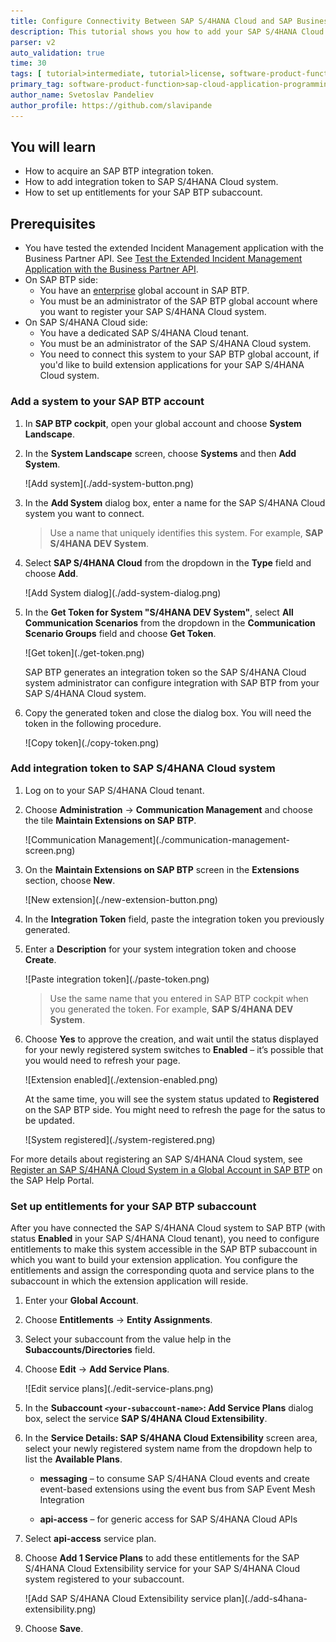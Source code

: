 ```yaml
---
title: Configure Connectivity Between SAP S/4HANA Cloud and SAP Business Technology Platform
description: This tutorial shows you how to add your SAP S/4HANA Cloud system in your SAP BTP cockpit.
parser: v2
auto_validation: true
time: 30
tags: [ tutorial>intermediate, tutorial>license, software-product-function>sap-cloud-application-programming-model, programming-tool>node-js, software-product>sap-business-technology-platform]
primary_tag: software-product-function>sap-cloud-application-programming-model
author_name: Svetoslav Pandeliev
author_profile: https://github.com/slavipande
---
```


## You will learn

 - How to acquire an SAP BTP integration token.
 - How to add integration token to SAP S/4HANA Cloud system.
 - How to set up entitlements for your SAP BTP subaccount.

## Prerequisites

 - You have tested the extended Incident Management application with the Business Partner API. See [Test the Extended Incident Management Application with the Business Partner API](remote-service-run-dev-test).
 - On SAP BTP side:
    - You have an [enterprise](https://help.sap.com/viewer/65de2977205c403bbc107264b8eccf4b/Cloud/en-US/171511cc425c4e079d0684936486eee6.html) global account in SAP BTP.
    - You must be an administrator of the SAP BTP global account where you want to register your SAP S/4HANA Cloud system.
 - On SAP S/4HANA Cloud side:
    - You have a dedicated SAP S/4HANA Cloud tenant.
    - You must be an administrator of the SAP S/4HANA Cloud system.
    - You need to connect this system to your SAP BTP global account, if you'd like to build extension applications for your SAP S/4HANA Cloud system.


### Add a system to your SAP BTP account

1. In **SAP BTP cockpit**, open your global account and choose **System Landscape**.

2. In the **System Landscape** screen, choose **Systems** and then **Add System**.

     <!-- border; size:540px --> ![Add system](./add-system-button.png)

3. In the **Add System** dialog box, enter a name for the SAP S/4HANA Cloud system you want to connect.

    > Use a name that uniquely identifies this system. For example, **SAP S/4HANA DEV System**.

4. Select **SAP S/4HANA Cloud** from the dropdown in the **Type** field and choose **Add**. 

     <!-- border; size:540px --> ![Add System dialog](./add-system-dialog.png)

6. In the **Get Token for System "S/4HANA DEV System"**, select **All Communication Scenarios** from the dropdown in the **Communication Scenario Groups** field and choose **Get Token**.

     <!-- border; size:540px --> ![Get token](./get-token.png)

     SAP BTP generates an integration token so the SAP S/4HANA Cloud system administrator can configure integration with SAP BTP from your SAP S/4HANA Cloud system. 

9. Copy the generated token and close the dialog box. You will need the token in the following procedure.

     <!-- border; size:540px --> ![Copy token](./copy-token.png)

  

### Add integration token to SAP S/4HANA Cloud system

1. Log on to your SAP S/4HANA Cloud tenant.

2. Choose **Administration** &rarr; **Communication Management** and choose the tile **Maintain Extensions on SAP BTP**.

     <!-- border; size:540px --> ![Communication Management](./communication-management-screen.png)

3. On the **Maintain Extensions on SAP BTP** screen in the **Extensions** section, choose **New**.

     <!-- border; size:540px --> ![New extension](./new-extension-button.png)

4. In the **Integration Token** field, paste the integration token you previously generated.

5. Enter a **Description** for your system integration token and choose **Create**.

     <!-- border; size:540px --> ![Paste integration token](./paste-token.png)

    > Use the same name that you entered in SAP BTP cockpit when you generated the token. For example, **SAP S/4HANA DEV System**.
     

6. Choose **Yes** to approve the creation, and wait until the status displayed for your newly registered system switches to **Enabled** – it’s possible that you would need to refresh your page.

     <!-- border; size:540px --> ![Extension enabled](./extension-enabled.png)

     At the same time, you will see the system status updated to **Registered** on the SAP BTP side. You might need to refresh the page for the satus to be updated.

     <!-- border; size:540px --> ![System registered](./system-registered.png)


For more details about registering an SAP S/4HANA Cloud system, see [Register an SAP S/4HANA Cloud System in a Global Account in SAP BTP](https://help.sap.com/viewer/65de2977205c403bbc107264b8eccf4b/Cloud/en-US/28171b629f3549af8c1d66d7c8de5e18.html) on the SAP Help Portal.


### Set up entitlements for your SAP BTP subaccount

After you have connected the SAP S/4HANA Cloud system to SAP BTP (with status **Enabled** in your SAP S/4HANA Cloud tenant), you need to configure entitlements to make this system accessible in the SAP BTP subaccount in which you want to build your extension application. You configure the entitlements and assign the corresponding quota and service plans to the subaccount in which the extension application will reside.

1. Enter your **Global Account**.

2. Choose **Entitlements** &rarr; **Entity Assignments**.

3. Select your subaccount from the value help in the **Subaccounts/Directories** field.

5. Choose **Edit** &rarr; **Add Service Plans**.

     <!-- border; size:540px --> ![Edit service plans](./edit-service-plans.png)

6. In the **Subaccount `<your-subaccount-name>`: Add Service Plans** dialog box, select the service **SAP S/4HANA Cloud Extensibility**.

7. In the **Service Details: SAP S/4HANA Cloud Extensibility** screen area, select your newly registered system name from the dropdown help to list the **Available Plans**.

      - **messaging** – to consume SAP S/4HANA Cloud events and create event-based extensions using the event bus from SAP Event Mesh Integration

      - **api-access** – for generic access for SAP S/4HANA Cloud APIs

8. Select **api-access** service plan.

9. Choose **Add 1 Service Plans** to add these entitlements for the SAP S/4HANA Cloud Extensibility service for your SAP S/4HANA Cloud system registered to your subaccount.

     <!-- border; size:540px --> ![Add SAP S/4HANA Cloud Extensibility service plan](./add-s4hana-extensibility.png)

10. Choose **Save**.